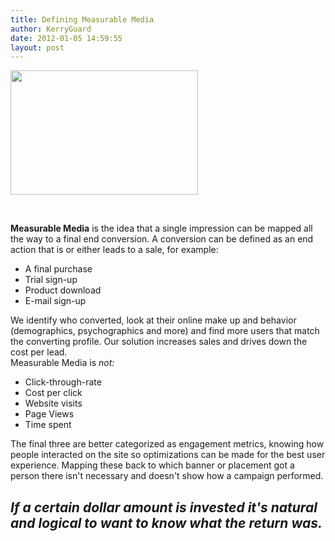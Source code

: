 ```yaml
---
title: Defining Measurable Media
author: KerryGuard
date: 2012-01-05 14:59:55
layout: post
---
```

<img class="size-medium wp-image-289 alignright" title="measure3_2" src="http://mkgmediagroup.com/wp-content/uploads/2012/01/measure3_21-300x199.jpg" alt="" width="300" height="199" />

&nbsp;

<strong>Measurable Media</strong> is the idea that a single impression can be mapped all the way to a final end conversion. A conversion can be defined as an end action that is or either leads to a sale, for example:
<ul>
	<li>A final purchase</li>
	<li>Trial sign-up</li>
	<li>Product download</li>
	<li>E-mail sign-up</li>
</ul>
We identify who converted, look at their online make up and behavior (demographics, psychographics and more) and find more users that match the converting profile. Our solution increases sales and drives down the cost per lead.
<div>Measurable Media is <em>not:</em></div>
<div>
<div>
<ul>
	<li>Click-through-rate</li>
	<li>Cost per click</li>
	<li>Website visits</li>
	<li>Page Views</li>
	<li>Time spent</li>
</ul>
<div>The final three are better categorized as engagement metrics, knowing how people interacted on the site so optimizations can be made for the best user experience. Mapping these back to which banner or placement got a person there isn't necessary and doesn't show how a campaign performed.</div>
</div>
<h2></h2>
<h2><em>If a certain dollar amount is invested it's natural and logical to want to know what the return was.</em></h2>
&nbsp;

</div>
